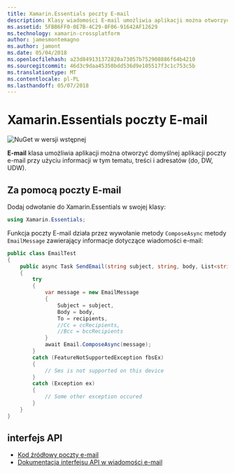 ```yaml
---
title: Xamarin.Essentials poczty E-mail
description: Klasy wiadomości E-mail umożliwia aplikacji można otworzyć domyślnej aplikacji poczty e-mail przy użyciu informacji w tym tematu, treści i adresatów (do, DW, UDW).
ms.assetid: 5FBB6FF0-0E7B-4C29-8F06-91642AF12629
ms.technology: xamarin-crossplatform
author: jamesmontemagno
ms.author: jamont
ms.date: 05/04/2018
ms.openlocfilehash: a23d849131372820a73057b752908886f64b4210
ms.sourcegitcommit: 46d3c9daa45350bdd536d9e105517f3c1c753c5b
ms.translationtype: MT
ms.contentlocale: pl-PL
ms.lasthandoff: 05/07/2018
---
```

# <a name="xamarinessentials-email"></a>Xamarin.Essentials poczty E-mail

![NuGet w wersji wstępnej](~/media/shared/pre-release.png)

**E-mail** klasa umożliwia aplikacji można otworzyć domyślnej aplikacji poczty e-mail przy użyciu informacji w tym tematu, treści i adresatów (do, DW, UDW).

## <a name="using-email"></a>Za pomocą poczty E-mail

Dodaj odwołanie do Xamarin.Essentials w swojej klasy:

```csharp
using Xamarin.Essentials;
```

Funkcja poczty E-mail działa przez wywołanie metody `ComposeAsync` metody `EmailMessage` zawierający informacje dotyczące wiadomości e-mail:

```csharp
public class EmailTest
{
    public async Task SendEmail(string subject, string, body, List<string> recipients)
    {
        try
        {
            var message = new EmailMessage
            {
                Subject = subject,
                Body = body,
                To = recipients,
                //Cc = ccRecipients,
                //Bcc = bccRecipients
            }
            await Email.ComposeAsync(message);
        }
        catch (FeatureNotSupportedException fbsEx)
        {
            // Sms is not supported on this device
        }
        catch (Exception ex)
        {
            // Some other exception occured
        }
    }
}
```

## <a name="api"></a>interfejs API

- [Kod źródłowy poczty e-mail](https://github.com/xamarin/Essentials/tree/master/Essentials/Email)
- [Dokumentacja interfejsu API w wiadomości e-mail](xref:Xamarin.Essentials.Email)
